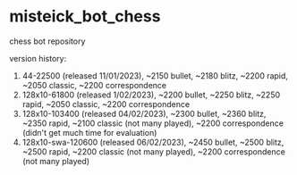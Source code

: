 # misteick_bot_chess
chess bot repository

version history:
1. 44-22500 (released 11/01/2023), ~2150 bullet, ~2180 blitz, ~2200 rapid, ~2050 classic, ~2200 correspondence
2. 128x10-61800 (released 1/02/2023), ~2200 bullet, ~2250 blitz, ~2250 rapid, ~2050 classic, ~2200 correspondence
3. 128x10-103400 (released 04/02/2023), ~2300 bullet, ~2360 blitz, ~2350 rapid, ~2100 classic (not many played), ~2200 correspondence (didn't get much time for evaluation)
4. 128x10-swa-120600 (released 06/02/2023), ~2450 bullet, ~2500 blitz, ~2500 rapid, ~2200 classic (not many played), ~2200 correspondence (not many played)
